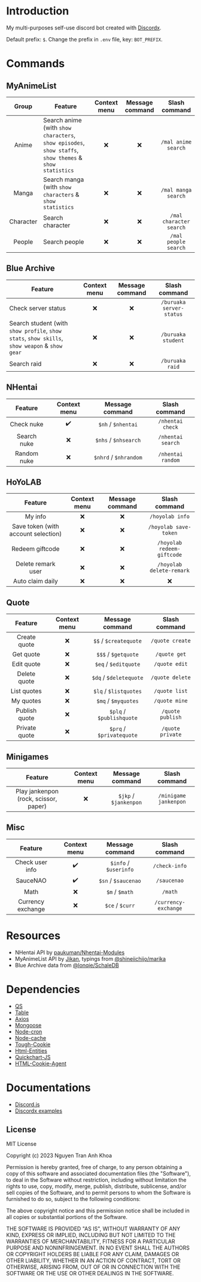 # Introduction

My multi-purposes self-use discord bot created with [Discordx](https://discordx.js.org/docs/discordx/getting-started).

Default prefix: `$`. Change the prefix in `.env` file, key: `BOT_PREFIX`.
# Commands

## MyAnimeList

|   Group   | Feature                                                                                                 | Context menu | Message command |      Slash command      |
|:---------:|---------------------------------------------------------------------------------------------------------|:------------:|:---------------:|:-----------------------:|
|   Anime   | Search anime (with `show characters`, `show episodes`, `show staffs`, `show themes` & `show statistics` |      :x:     |       :x:       |   `/mal anime search`   |
|   Manga   | Search manga (with `show characters` & `show statistics`                                                |      :x:     |       :x:       | `/mal manga search`     |
| Character | Search character                                                                                        |      :x:     |       :x:       | `/mal character search` |
|   People  | Search people                                                                                           |      :x:     |       :x:       | `/mal people search`    |

## Blue Archive

| Feature                                                                                       | Context menu | Message command |       Slash command      |
|-----------------------------------------------------------------------------------------------|:------------:|:---------------:|:------------------------:|
| Check server status                                                                           |      :x:     |       :x:       | `/buruaka server-status` |
| Search student (with `show profile`, `show stats`, `show skills`, `show weapon` & `show gear` |      :x:     |       :x:       |    `/buruaka student`    |
| Search raid                                                                                   |      :x:     |       :x:       |      `/buruaka raid`     |

## NHentai

|   Feature  | Context menu |    Message command   |   Slash command   |
|:-----------:|:------------:|:--------------------:|:-----------------:|
| Check nuke  |  :heavy_check_mark: | `$nh` / `$nhentai` |  `/nhentai check` |
| Search nuke  |      :x:     | `$nhs` / `$nhsearch` |  `/nhentai search` |
| Random nuke  |      :x:     | `$nhrd` / `$nhrandom` |  `/nhentai random` |

## HoYoLAB

|     Feature    | Context menu | Message command |       Slash command       |
|:---------------:|:------------:|:---------------:|:-------------------------:|
|     My info     |      :x:     |       :x:       |      `/hoyolab info`      |
| Save token (with account selection)      |      :x:     |       :x:       |   `/hoyolab save-token`   |
| Redeem giftcode  |      :x:     |       :x:       | `/hoyolab redeem-giftcode` |
| Delete remark user |      :x:     |       :x:       | `/hoyolab delete-remark` |
| Auto claim daily |      :x:     |       :x:       |            :x:           |

## Quote

|    Feature   | Context menu |      Message command     |   Slash command  |
|:-------------:|:------------:|:------------------------:|:----------------:|
| Create quote  |      :x:     |   `$$` / `$createquote`  |  `/quote create` |
| Get quote     |      :x:     |    `$$$` / `$getquote`   |   `/quote get`   |
| Edit quote    |      :x:     |   `$eq` / `$editquote`   |   `/quote edit`  |
| Delete quote  |      :x:     |  `$dq` / `$deletequote`  |  `/quote delete` |
| List quotes   |      :x:     |   `$lq` / `$listquotes`  |   `/quote list`  |
| My quotes     |      :x:     |    `$mq` / `$myquotes`   |   `/quote mine`  |
| Publish quote |      :x:     | `$plq` / `$publishquote` | `/quote publish` |
| Private quote |      :x:     | `$prq` / `$privatequote` | `/quote private` |

## Minigames

|                Feature               | Context menu |     Message command     |       Slash command       |
|:-------------------------------------:|:------------:|:-----------------------:|:-------------------------:|
| Play jankenpon (rock, scissor, paper) |      :x:     | `$jkp` / `$jankenpon` |   `/minigame jankenpon`   |


## Misc

|      Feature      |    Context menu    |     Message command    |     Slash command     |
|:-----------------:|:------------------:|:----------------------:|:---------------------:|
| Check user info   | :heavy_check_mark: | `$info` / `$userinfo`  |     `/check-info`     |
| SauceNAO          | :heavy_check_mark: |  `$sn` / `$saucenao`   |      `/saucenao`      |
| Math              |         :x:        |     `$m` / `$math`     |     `/math`           |
| Currency exchange |         :x:        |     `$ce` / `$curr`    | `/currency-exchange`  |

# Resources

- NHentai API by [paukuman/Nhentai-Modules](https://github.com/paukuman/Nhentai-Modules)
- MyAnimeList API by [Jikan](https://github.com/jikan-me/jikan), typings from [@shineiichijo/marika](https://github.com/LuckyYam/Marika)
- Blue Archive data from [@lonqie/SchaleDB](https://github.com/lonqie/SchaleDB)

# Dependencies

- [QS](https://github.com/ljharb/qs)
- [Table](https://github.com/gajus/table)
- [Axios](https://axios-http.com)
- [Mongoose](https://mongoosejs.com)
- [Node-cron](https://github.com/kelektiv/node-cron)
- [Node-cache](https://github.com/node-cache/node-cache)
- [Tough-Cookie](https://github.com/salesforce/tough-cookie)
- [Html-Entities](https://github.com/mdevils/html-entities)
- [Quickchart-JS](https://github.com/typpo/quickchart-js)
- [HTML-Cookie-Agent](https://github.com/3846masa/http-cookie-agent)

# Documentations

- [Discord.js](https://discordx.js.org/docs/discordx/getting-started)
- [Discordx examples](https://github.com/discordx-ts/discordx/tree/main/packages/discordx/examples)

## License

MIT License

Copyright (c) 2023 Nguyen Tran Anh Khoa

Permission is hereby granted, free of charge, to any person obtaining a copy
of this software and associated documentation files (the "Software"), to deal
in the Software without restriction, including without limitation the rights
to use, copy, modify, merge, publish, distribute, sublicense, and/or sell
copies of the Software, and to permit persons to whom the Software is
furnished to do so, subject to the following conditions:

The above copyright notice and this permission notice shall be included in all
copies or substantial portions of the Software.

THE SOFTWARE IS PROVIDED "AS IS", WITHOUT WARRANTY OF ANY KIND, EXPRESS OR
IMPLIED, INCLUDING BUT NOT LIMITED TO THE WARRANTIES OF MERCHANTABILITY,
FITNESS FOR A PARTICULAR PURPOSE AND NONINFRINGEMENT. IN NO EVENT SHALL THE
AUTHORS OR COPYRIGHT HOLDERS BE LIABLE FOR ANY CLAIM, DAMAGES OR OTHER
LIABILITY, WHETHER IN AN ACTION OF CONTRACT, TORT OR OTHERWISE, ARISING FROM,
OUT OF OR IN CONNECTION WITH THE SOFTWARE OR THE USE OR OTHER DEALINGS IN THE
SOFTWARE.